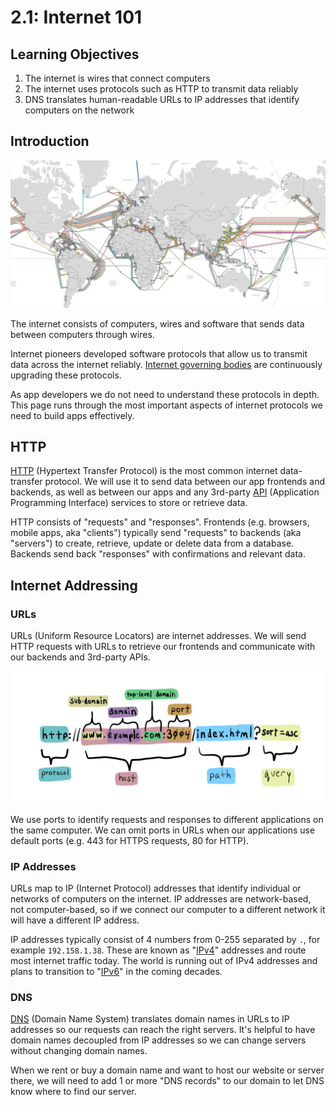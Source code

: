 # 2.1: Internet 101

## Learning Objectives

1. The internet is wires that connect computers
2. The internet uses protocols such as HTTP to transmit data reliably
3. DNS translates human-readable URLs to IP addresses that identify computers on the network

## Introduction

![Global map of submarine internet cables. Source: Ars Technica](<../../.gitbook/assets/2.1 - World Submarine Cable Map.png>)

The internet consists of computers, wires and software that sends data between computers through wires.

Internet pioneers developed software protocols that allow us to transmit data across the internet reliably. <a href="https://www.ietf.org/" target="_blank">Internet governing bodies</a> are continuously upgrading these protocols.

As app developers we do not need to understand these protocols in depth. This page runs through the most important aspects of internet protocols we need to build apps effectively.

## HTTP

<a href="https://developer.mozilla.org/en-US/docs/Web/HTTP/Overview" target="_blank">HTTP</a> (Hypertext Transfer Protocol) is the most common internet data-transfer protocol. We will use it to send data between our app frontends and backends, as well as between our apps and any 3rd-party <a href="https://www.mulesoft.com/resources/api/what-is-an-api" target="_blank">API</a> (Application Programming Interface) services to store or retrieve data.

HTTP consists of "requests" and "responses". Frontends (e.g. browsers, mobile apps, aka "clients") typically send "requests" to backends (aka "servers") to create, retrieve, update or delete data from a database. Backends send back "responses" with confirmations and relevant data.

## Internet Addressing

### URLs

URLs (Uniform Resource Locators) are internet addresses. We will send HTTP requests with URLs to retrieve our frontends and communicate with our backends and 3rd-party APIs.

![A URL consists of these key components. Source: Rocket Academy](<../../.gitbook/assets/2.1 - URL.jpg>)

We use ports to identify requests and responses to different applications on the same computer. We can omit ports in URLs when our applications use default ports (e.g. 443 for HTTPS requests, 80 for HTTP).

### IP Addresses

URLs map to IP (Internet Protocol) addresses that identify individual or networks of computers on the internet. IP addresses are network-based, not computer-based, so if we connect our computer to a different network it will have a different IP address.

IP addresses typically consist of 4 numbers from 0-255 separated by `.`, for example `192.158.1.38`. These are known as "<a href="https://en.wikipedia.org/wiki/IPv4" target="_blank">IPv4</a>" addresses and route most internet traffic today. The world is running out of IPv4 addresses and plans to transition to "<a href="https://en.wikipedia.org/wiki/IPv6_address" target="_blank">IPv6</a>" in the coming decades.

### DNS

<a href="https://www.cloudflare.com/en-gb/learning/dns/what-is-dns/" target="_blank">DNS</a> (Domain Name System) translates domain names in URLs to IP addresses so our requests can reach the right servers. It's helpful to have domain names decoupled from IP addresses so we can change servers without changing domain names.&#x20;

When we rent or buy a domain name and want to host our website or server there, we will need to add 1 or more "DNS records" to our domain to let DNS know where to find our server.
